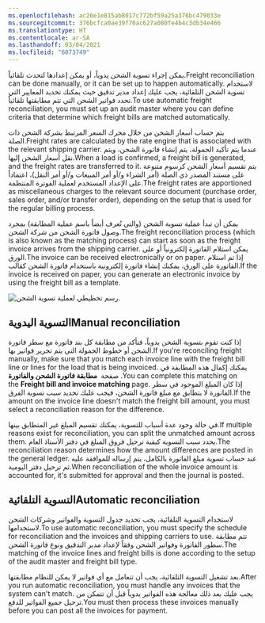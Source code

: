 ```yaml
---
ms.openlocfilehash: ac26e1e815ab8017c772bf59a25a376bc479033e
ms.sourcegitcommit: 376bcfca0ae39f70ac627a080fe4b4c3db34e466
ms.translationtype: HT
ms.contentlocale: ar-SA
ms.lasthandoff: 03/04/2021
ms.locfileid: "6073749"
---
```

<span data-ttu-id="f8c25-101">يمكن إجراء تسوية الشحن يدوياً، أو يمكن إعدادها لتحدث تلقائياً.</span><span class="sxs-lookup"><span data-stu-id="f8c25-101">Freight reconciliation can be done manually, or it can be set up to happen automatically.</span></span> <span data-ttu-id="f8c25-102">لاستخدام تسوية الشحن التلقائية، يجب عليك إعداد مدير تدقيق حيث يمكنك تحديد المعايير التي تحدد فواتير الشحن التي تتم مطابقتها تلقائياً.</span><span class="sxs-lookup"><span data-stu-id="f8c25-102">To use automatic freight reconciliation, you must set up an audit master where you can define criteria that determine which freight bills are matched automatically.</span></span>

<span data-ttu-id="f8c25-103">يتم حساب أسعار الشحن من خلال محرك السعر المرتبط بشركة الشحن ذات الصلة.</span><span class="sxs-lookup"><span data-stu-id="f8c25-103">Freight rates are calculated by the rate engine that is associated with the relevant shipping carrier.</span></span> <span data-ttu-id="f8c25-104">عندما يتم تأكيد الحمولة، يتم إنشاء فاتورة الشحن، ويتم نقل أسعار الشحن إليها.</span><span class="sxs-lookup"><span data-stu-id="f8c25-104">When a load is confirmed, a freight bill is generated, and the freight rates are transferred to it.</span></span> <span data-ttu-id="f8c25-105">يتم تقسيم أسعار الشحن كرسوم متنوعة على مستند المصدر ذي الصلة (أمر الشراء و/أو أمر المبيعات و/أو أمر النقل)، اعتماداً على الإعداد المستخدم لعملية الفوترة المنتظمة.</span><span class="sxs-lookup"><span data-stu-id="f8c25-105">The freight rates are apportioned as miscellaneous charges to the relevant source document (purchase order, sales order, and/or transfer order), depending on the setup that is used for the regular billing process.</span></span>

<span data-ttu-id="f8c25-106">يمكن أن تبدأ عملية تسوية الشحن (والتي تُعرف أيضاً باسم عملية المطابقة) بمجرد وصول فاتورة الشحن من شركة الشحن.</span><span class="sxs-lookup"><span data-stu-id="f8c25-106">The freight reconciliation process (which is also known as the matching process) can start as soon as the freight invoice arrives from the shipping carrier.</span></span> <span data-ttu-id="f8c25-107">يمكن استلام الفاتورة إلكترونياً أو على الورق.</span><span class="sxs-lookup"><span data-stu-id="f8c25-107">The invoice can be received electronically or on paper.</span></span> <span data-ttu-id="f8c25-108">إذا تم استلام الفاتورة على الورق، يمكنك إنشاء فاتورة إلكترونية باستخدام فاتورة الشحن كقالب.</span><span class="sxs-lookup"><span data-stu-id="f8c25-108">If the invoice is received on paper, you can generate an electronic invoice by using the freight bill as a template.</span></span>

![رسم تخطيطي لعملية تسوية الشحن.](../media/freight-reconciliation.png)

## <a name="manual-reconciliation"></a><span data-ttu-id="f8c25-110">التسوية اليدوية</span><span class="sxs-lookup"><span data-stu-id="f8c25-110">Manual reconciliation</span></span> 

<span data-ttu-id="f8c25-111">إذا كنت تقوم بتسوية الشحن يدوياً، فتأكد من مطابقة كل بند فاتورة مع سطر فاتورة الشحن أو خطوط الحمولة التي يتم تحرير فواتير بها.</span><span class="sxs-lookup"><span data-stu-id="f8c25-111">If you're reconciling freight manually, make sure that you match each invoice line with the freight bill line or lines for the load that is being invoiced.</span></span> <span data-ttu-id="f8c25-112">يمكنك إكمال هذه المطابقة في صفحة  **مطابقة فاتورة الشحن والفاتورة** .</span><span class="sxs-lookup"><span data-stu-id="f8c25-112">You can complete this matching on the **Freight bill and invoice matching** page.</span></span> <span data-ttu-id="f8c25-113">إذا كان المبلغ الموجود في سطر الفاتورة لا يتطابق مع مبلغ فاتورة الشحن، فيجب عليك تحديد سبب تسوية الفرق.</span><span class="sxs-lookup"><span data-stu-id="f8c25-113">If the amount on the invoice line doesn't match the freight bill amount, you must select a reconciliation reason for the difference.</span></span>

<span data-ttu-id="f8c25-114">في حالة وجود عدة أسباب للتسوية، يمكنك تقسيم المبلغ غير المتطابق بينها.</span><span class="sxs-lookup"><span data-stu-id="f8c25-114">If multiple reasons exist for reconciliation, you can split the unmatched amount across them.</span></span> <span data-ttu-id="f8c25-115">يحدد سبب التسوية كيفية ترحيل فروق المبلغ في دفتر الأستاذ العام.</span><span class="sxs-lookup"><span data-stu-id="f8c25-115">The reconciliation reason determines how the amount differences are posted in the general ledger.</span></span> <span data-ttu-id="f8c25-116">عند حساب تسوية مبلغ الفاتورة بالكامل، يتم إرساله للموافقة عليه ثم ترحيل دفتر اليومية.</span><span class="sxs-lookup"><span data-stu-id="f8c25-116">When reconciliation of the whole invoice amount is accounted for, it's submitted for approval and then the journal is posted.</span></span>

## <a name="automatic-reconciliation"></a><span data-ttu-id="f8c25-117">التسوية التلقائية</span><span class="sxs-lookup"><span data-stu-id="f8c25-117">Automatic reconciliation</span></span> 

<span data-ttu-id="f8c25-118">لاستخدام التسوية التلقائية، يجب تحديد جدول التسوية والفواتير وشركات الشحن لاستخدامها.</span><span class="sxs-lookup"><span data-stu-id="f8c25-118">To use automatic reconciliation, you must specify the schedule for reconciliation and the invoices and shipping carriers to use.</span></span> <span data-ttu-id="f8c25-119">تتم مطابقة سطور الفاتورة وفواتير الشحن وفقاً لإعداد مدير التدقيق ونوع فاتورة الشحن.</span><span class="sxs-lookup"><span data-stu-id="f8c25-119">The matching of the invoice lines and freight bills is done according to the setup of the audit master and freight bill type.</span></span>

<span data-ttu-id="f8c25-120">بعد تشغيل التسوية التلقائية، يجب أن تتعامل مع أي فواتير لا يمكن للنظام مطابقتها.</span><span class="sxs-lookup"><span data-stu-id="f8c25-120">After you run automatic reconciliation, you must handle any invoices that the system can't match.</span></span> <span data-ttu-id="f8c25-121">يجب عليك بعد ذلك معالجة هذه الفواتير يدوياً قبل أن تتمكن من ترحيل جميع الفواتير للدفع.</span><span class="sxs-lookup"><span data-stu-id="f8c25-121">You must then process these invoices manually before you can post all the invoices for payment.</span></span>
